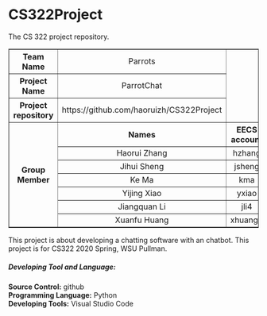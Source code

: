 # CS322Project
The CS 322 project repository.<br>
<table border="1">
<tr>
<th width="180px" border="1" align="center">Team Name</th>
<td width="360px" border="1" align="center">Parrots</td>
</tr>
<tr>
<th align="center">Project Name</th>
<td width="360px" border="1" align="center">ParrotChat</td>
</tr>
<tr>
<th align="center">Project repository</th>
  <td width="360px" border="1" align="center">https://github.com/haoruizh/CS322Project</td>
</tr>
<tr>
<th rowspan="7" align="center">Group Member</th>
<th width="360px" border="1" align="center">Names</th>
<th width="360px" border="1" align="center">EECS account</th>
</tr>
  <tr>
    <td align="center"> Haorui Zhang</td>
    <td align="center"> hzhang</td>
  </tr>
  <tr>
    <td align="center"> Jihui Sheng</td>
    <td align="center"> jsheng</td>
  </tr>
  <tr>
    <td align="center"> Ke Ma</td>
    <td align="center"> kma</td>
  </tr>
  <tr>
    <td align="center"> Yijing Xiao</td>
    <td align="center"> yxiao</td>
  </tr>
  <tr>
    <td align="center"> Jiangquan Li</td>
    <td align="center"> jli4</td>
  </tr>
  <tr>
    <td align="center"> Xuanfu Huang</td>
    <td align="center"> xhuang1</td>
  </tr>
</tr>
</table>
This project is about developing a chatting software with an chatbot. This project is for CS322 2020 Spring, WSU Pullman.<br>
<h5>Developing Tool and Language:</h5>
<b>Source Control:</b> github<br>
<b>Programming Language:</b> Python<br>
<b>Developing Tools:</b> Visual Studio Code<br>
